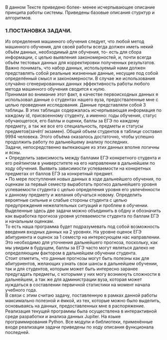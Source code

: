 В данном Тексте приведено более- менее исчерпывающее описание принципа работы системы. Приведены базовые описания стурктур и алгоритмов.  
### 1.ПОСТАНОВКА ЗАДАЧИ.  
Из определения машинного обучения  следует, что любой метод машинного обучения, для своей работы всегда должен иметь некий объём данных, необходимый для обучения, то- есть для сбора информации, с целью выявления закономерностей, и, почти всегда объём тестовых данных для корректировки полученных результатов. Важно понимать, что набор данных, используемый нами должен представлять собой реальные жизненные данные, несущие под собой определённый смысл и закономерности. В случае же использования случайно сгенерированных данных эффективность работы любого метода машинного обучения сводится к нулю.  
	Принимая во внимание этот факт, в качестве первоисходных данных я использовал данные о студентах нашего вуза, предостваленные мне с целью проведения исследования. Данные представляли собой 3 таблицы. В этих таблицах содержалась исчерпывающая информация по каждому id, присвоенному студенту, а именно: годы обучения, статус обучающегося, его баллы и оценки, баллы за ЕГЭ по каждому предмету, а так же все его специальность, предметы и статусы предметов(зачёт/ экзамен). Общий объем студентов в таблице составил 9994 человека. Этого объёма оказалось достаточно, чтобы успешно продолжить работу по дальнейшему анализу последних.   
Задачи, непосредственно вытекающие из этих данных вполне логичны и ясны.   
•	Определить зависимость между баллами ЕГЭ конкретного студента и его рейтингом в универститете на его направлении в дальнейшем по ходу обучения. Выявить зависимости успеваемости на конкретных предметах от баллов ЕГЭ за конкретный предмет.  
•	По мере поступления новых данных в ходе дальнейшего обучения, по оценкам за первый семестр выработать прогноз дальнейшего уровня успеваемости студента с целью определения уровня его увлечённости к данному предмету и желания обучаться новому. Определить вероятные сильные и слабые стороны студента с целью предупреждения нежелательных ситуаций и проблем в обучении.  
Выделенные здесь две задачи можно объединить в обдну и обозначить как выработка прогноза уровня успеваемости студента по баллам ЕГЭ и начальным оценкам.  
	То есть наша программа будет подразумевать под собой возможность введения входных данных на 2 уровнях. На уровне оценок ЕГЭ абитуриента и оценок за 1 семестр на интересующем нас направлении. Это необходимо для уточнения дальнейшего прогноза, поскольку, как мы увидим в будущем, баллы за ЕГЭ часто могут являться далеко не определяющим фактором в дальнейшем обучении студента.  
	Стоит отметить, что данные прогнозы могут быть полезны как для абитуриентов, желающих узнать свои шансы в дальнейшем обучении, так и для студентов, которым может быть интересно заранее предугадать предметы, с которыми у них могу возникнуть сложности в дальнейшем,  а так же  для администрации вуза, которая может нуждаться в составлении первичной статистики на момент начала учебного года.  
	В связи с этим считаю задачу, поставленную в рамках данной работы максимально полезной и ёмкой, из тех, которые можно было выделить, основываясь на данных, предоставленных мне в распоряжение.  
	Реализация текущей программы была осуществлена в интерактивной среде разработки и анализа данных Jupiter. На языке программирования Python. Все модули и библиотеки, применённые входе реализации задачи приведены по ходу описания функционала последней.  

